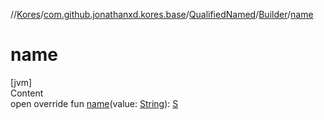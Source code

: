 //[Kores](../../../index.md)/[com.github.jonathanxd.kores.base](../../index.md)/[QualifiedNamed](../index.md)/[Builder](index.md)/[name](name.md)



# name  
[jvm]  
Content  
open override fun [name](name.md)(value: [String](https://kotlinlang.org/api/latest/jvm/stdlib/kotlin/-string/index.html)): [S](index.md)  



